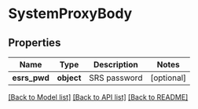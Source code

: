 # SystemProxyBody

## Properties
Name | Type | Description | Notes
------------ | ------------- | ------------- | -------------
**esrs_pwd** | **object** | SRS password | [optional] 

[[Back to Model list]](../README.md#documentation-for-models) [[Back to API list]](../README.md#documentation-for-api-endpoints) [[Back to README]](../README.md)

